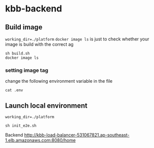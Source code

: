 # kbb-backend

## Build image

`working_dir=./platform`
`docker image ls` is just to check whether your image is build with the correct ag

```
sh build.sh
docker image ls
```

### setting image tag
change the following environment variable in the file
```
cat .env
```

## Launch local environment 

`working_dir=./platform`

```
sh init_e2e.sh
```

Backend 
http://kbb-load-balancer-531067821.ap-southeast-1.elb.amazonaws.com:8080/home